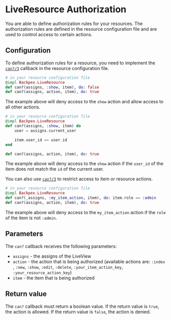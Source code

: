 # LiveResource Authorization

You are able to define authorization rules for your resources. The authorization rules are defined in the resource configuration file and are used to control access to certain actions.

## Configuration

To define authorization rules for a resource, you need to implement the [`can?/3`](Backpex.LiveResource.html#c:can?/3) callback in the resource configuration file.

```elixir
# in your resource configuration file
@impl Backpex.LiveResource
def can?(assigns, :show, item), do: false
def can?(assigns, action, item), do: true
```

The example above will deny access to the `show` action and allow access to all other actions.

```elixir
# in your resource configuration file
@impl Backpex.LiveResource
def can?(assigns, :show, item) do
    user = assigns.current_user

    item.user_id == user.id
end

def can?(assigns, action, item), do: true
```

The example above will deny access to the `show` action if the `user_id` of the item does not match the `id` of the current user.

You can also use [`can?/3`](Backpex.LiveResource.html#c:can?/3) to restrict access to item or resource actions.

```elixir
# in your resource configuration file
@impl Backpex.LiveResource
def can?(_assigns, :my_item_action, item), do: item.role == :admin
def can?(assigns, action, item), do: true
```

The example above will deny access to the `my_item_action` action if the `role` of the item is not `:admin`.

## Parameters

The `can?` callback receives the following parameters:

- `assigns` - the assigns of the LiveView
- `action` - the action that is being authorized (available actions are: `:index` , `:new`, `:show`, `:edit`, `:delete`, `:your_item_action_key`, `:your_resource_action_key`)
- `item` - the item that is being authorized

## Return value

The `can?` callback must return a boolean value. If the return value is `true`, the action is allowed. If the return value is `false`, the action is denied.
